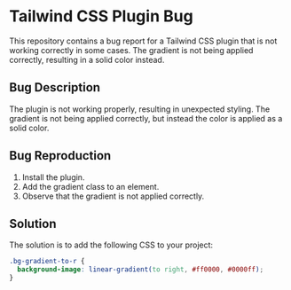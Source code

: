 # Tailwind CSS Plugin Bug

This repository contains a bug report for a Tailwind CSS plugin that is not working correctly in some cases. The gradient is not being applied correctly, resulting in a solid color instead.

## Bug Description

The plugin is not working properly, resulting in unexpected styling. The gradient is not being applied correctly, but instead the color is applied as a solid color.

## Bug Reproduction

1. Install the plugin.
2. Add the gradient class to an element.
3. Observe that the gradient is not applied correctly.

## Solution

The solution is to add the following CSS to your project:
```css
.bg-gradient-to-r {
  background-image: linear-gradient(to right, #ff0000, #0000ff);
}
```